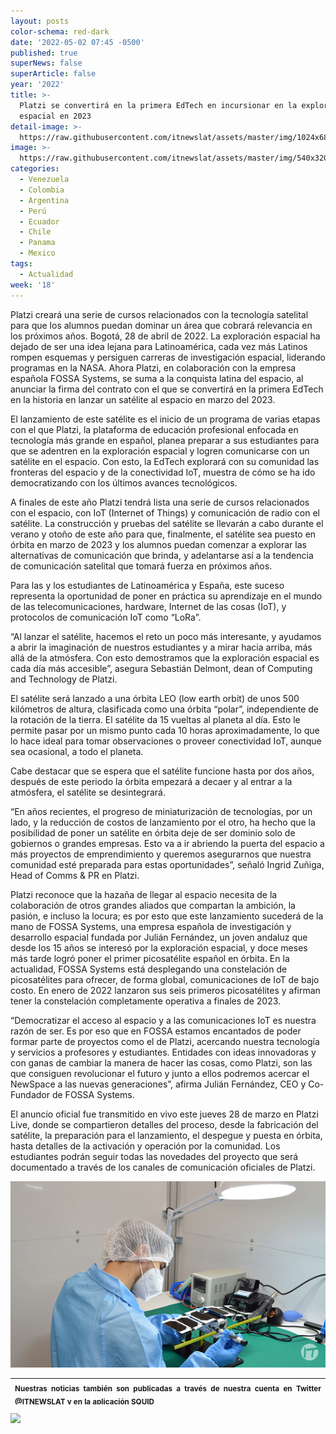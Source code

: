 ```yaml
---
layout: posts
color-schema: red-dark
date: '2022-05-02 07:45 -0500'
published: true
superNews: false
superArticle: false
year: '2022'
title: >-
  Platzi se convertirá en la primera EdTech en incursionar en la exploración
  espacial en 2023
detail-image: >-
  https://raw.githubusercontent.com/itnewslat/assets/master/img/1024x680/reparando-cel-g.jpg
image: >-
  https://raw.githubusercontent.com/itnewslat/assets/master/img/540x320/reparando-cel-p.jpg
categories:
  - Venezuela
  - Colombia
  - Argentina
  - Perú
  - Ecuador
  - Chile
  - Panama
  - Mexico
tags:
  - Actualidad
week: '18'
---
```

Platzi creará una serie de cursos relacionados con la tecnología satelital para que los alumnos puedan dominar un área que cobrará relevancia en los próximos años.
Bogotá, 28 de abril de 2022. La exploración espacial ha dejado de ser una idea lejana para Latinoamérica, cada vez más Latinos rompen esquemas y persiguen carreras de investigación espacial, liderando programas en la NASA. Ahora Platzi, en colaboración con la empresa española FOSSA Systems, se suma a la conquista latina del espacio, al anunciar la firma del contrato con el que se convertirá en la primera EdTech en la historia en lanzar un satélite al espacio en marzo del 2023.

El lanzamiento de este satélite es el inicio de un programa de varias etapas con el que Platzi, la plataforma de educación profesional enfocada en tecnología más grande en español, planea preparar a sus estudiantes para que se adentren en la exploración espacial y logren comunicarse con un satélite en el espacio. Con esto, la EdTech explorará con su comunidad las fronteras del espacio y de la conectividad IoT,  muestra de cómo se ha ido democratizando con los últimos avances tecnológicos.

A finales de este año Platzi tendrá lista una serie de cursos relacionados con el espacio, con IoT (Internet of Things) y comunicación de radio con el satélite. La construcción y pruebas del satélite se llevarán a cabo durante el verano y otoño de este año para que, finalmente, el satélite sea puesto en órbita en marzo de 2023 y los alumnos puedan comenzar a explorar las alternativas de comunicación que brinda, y adelantarse así a la tendencia de comunicación satelital que tomará fuerza en próximos años.
 
Para las y los estudiantes de Latinoamérica y España, este suceso representa la oportunidad de poner en práctica su aprendizaje en el mundo de las telecomunicaciones, hardware, Internet de las cosas (IoT), y protocolos de comunicación IoT como “LoRa”.
 
“Al lanzar el satélite, hacemos el reto un poco más interesante, y ayudamos a abrir la imaginación de nuestros estudiantes y a mirar hacia arriba, más allá de la atmósfera. Con esto demostramos que la exploración espacial es cada día más accesible”, asegura Sebastián Delmont,  dean of Computing and Technology de Platzi.
 
El satélite será lanzado a una órbita LEO (low earth orbit) de unos 500 kilómetros de altura, clasificada como una órbita “polar”, independiente de la rotación de la tierra. El satélite da 15 vueltas al planeta al día. Esto le permite pasar por un mismo punto cada 10 horas aproximadamente, lo que lo hace ideal para tomar observaciones o proveer conectividad IoT, aunque sea ocasional, a todo el planeta.

Cabe destacar que se espera que el satélite funcione hasta por dos años, después de este periodo la órbita empezará a decaer y al entrar a la atmósfera, el satélite se desintegrará.
 
“En años recientes, el progreso de miniaturización de tecnologías, por un lado, y la reducción de costos de lanzamiento por el otro, ha hecho que la posibilidad de poner un satélite en órbita deje de ser dominio solo de gobiernos o grandes empresas. Esto va a ir abriendo la puerta del espacio a más proyectos de emprendimiento y queremos asegurarnos que nuestra comunidad esté preparada para estas oportunidades”, señaló Ingrid Zuñiga,  Head of Comms & PR en Platzi.
 
Platzi reconoce que la hazaña de llegar al espacio necesita de la colaboración de otros grandes aliados que compartan la ambición, la pasión, e incluso la locura; es por esto que este lanzamiento sucederá de la mano de FOSSA Systems, una empresa española de investigación y desarrollo espacial fundada por Julián Fernández, un joven andaluz que desde los 15 años se interesó por la exploración espacial, y doce meses más tarde logró poner el primer picosatélite español en órbita. En la actualidad, FOSSA Systems está desplegando una constelación de picosatélites para ofrecer, de forma global, comunicaciones de IoT de bajo costo. En enero de 2022 lanzaron sus seis primeros picosatélites y afirman tener la constelación completamente operativa a finales de 2023.  

“Democratizar el acceso al espacio y a las comunicaciones IoT es nuestra razón de ser. Es por eso que en FOSSA estamos encantados de poder formar parte de proyectos como el de Platzi, acercando nuestra tecnología y servicios a profesores y estudiantes. Entidades con ideas innovadoras y con ganas de cambiar la manera de hacer las cosas, como Platzi, son las que consiguen revolucionar el futuro y junto a ellos podremos acercar el NewSpace a las nuevas generaciones”,  afirma Julián Fernández, CEO y Co-Fundador de FOSSA Systems. 

El anuncio oficial fue transmitido en vivo este jueves 28 de marzo en Platzi Live, donde se compartieron detalles del proceso, desde la fabricación del satélite, la preparación para el lanzamiento, el despegue y puesta en órbita, hasta  detalles de la activación y operación por la comunidad. Los estudiantes podrán seguir todas las novedades del proyecto que será documentado a través de los canales de comunicación oficiales de Platzi.

![](https://raw.githubusercontent.com/itnewslat/assets/master/img/540x320/reparando-cel-p.jpg)

<table style="height: 42px;" width="569">
<tbody>
<tr>
<td style="text-align: justify;"><sub><strong>Nuestras noticias también son publicadas a través de nuestra cuenta en Twitter <a href="https://twitter.com/itnewslat?lang=es">@ITNEWSLAT</a> y en la aplicación <a href="https://squidapp.co/en/">SQUID</a></strong></sub></td>
</tr>
</tbody>
</table>

<img src="https://tracker.metricool.com/c3po.jpg?hash=56f88a41e39ab42c063cc51676587a04"/>